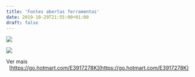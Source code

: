 ```yaml
---
title: 'Fontes abertas ferramentas'
date: 2019-10-29T21:55:00+01:00
draft: false
---
```


[![](https://1.bp.blogspot.com/-8M7Ut3wcFlI/WEgyg-IRTTI/AAAAAAAAAyE/kr4cO0v9qgQ2P6fytBLjbk42JTNq6DniwCPcBGAYYCw/s320/ember%2Bof%2Bthe%2Bchildren.png)](https://1.bp.blogspot.com/-8M7Ut3wcFlI/WEgyg-IRTTI/AAAAAAAAAyE/kr4cO0v9qgQ2P6fytBLjbk42JTNq6DniwCPcBGAYYCw/s1600/ember%2Bof%2Bthe%2Bchildren.png)

  

[![](https://1.bp.blogspot.com/-xEdL37R462E/WEoMRhzQkiI/AAAAAAAAAyo/3Uj4kflkIWcuDE9lKNritORYVzlp3OAYACPcBGAYYCw/s1600/14695410_334524513569269_1275690622201129938_n.jpg)](https://1.bp.blogspot.com/-xEdL37R462E/WEoMRhzQkiI/AAAAAAAAAyo/3Uj4kflkIWcuDE9lKNritORYVzlp3OAYACPcBGAYYCw/s1600/14695410_334524513569269_1275690622201129938_n.jpg)

  
  
  
Ver mais   
  [https://go.hotmart.com/E3917278K](https://go.hotmart.com/E3917278K)